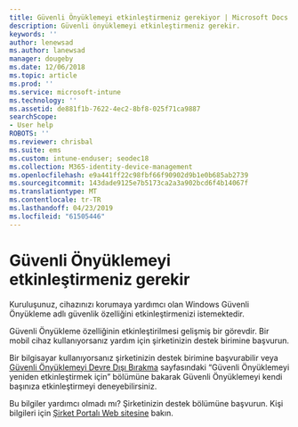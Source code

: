 ```yaml
---
title: Güvenli Önyüklemeyi etkinleştirmeniz gerekiyor | Microsoft Docs
description: Güvenli önyüklemeyi etkinleştirmeniz gerekir.
keywords: ''
author: lenewsad
ms.author: lanewsad
manager: dougeby
ms.date: 12/06/2018
ms.topic: article
ms.prod: ''
ms.service: microsoft-intune
ms.technology: ''
ms.assetid: de881f1b-7622-4ec2-8bf8-025f71ca9887
searchScope:
- User help
ROBOTS: ''
ms.reviewer: chrisbal
ms.suite: ems
ms.custom: intune-enduser; seodec18
ms.collection: M365-identity-device-management
ms.openlocfilehash: e9a441ff22c98fbf66f90902d9b1e0b685ab2739
ms.sourcegitcommit: 143dade9125e7b5173ca2a3a902bcd6f4b14067f
ms.translationtype: MT
ms.contentlocale: tr-TR
ms.lasthandoff: 04/23/2019
ms.locfileid: "61505446"
---
```

# <a name="you-need-to-enable-secure-boot"></a>Güvenli Önyüklemeyi etkinleştirmeniz gerekir

Kuruluşunuz, cihazınızı korumaya yardımcı olan Windows Güvenli Önyükleme adlı güvenlik özelliğini etkinleştirmenizi istemektedir.

Güvenli Önyükleme özelliğinin etkinleştirilmesi gelişmiş bir görevdir. Bir mobil cihaz kullanıyorsanız yardım için şirketinizin destek birimine başvurun.

Bir bilgisayar kullanıyorsanız şirketinizin destek birimine başvurabilir veya [Güvenli Önyüklemeyi Devre Dışı Bırakma](https://msdn.microsoft.com/library/windows/hardware/dn898540(v=vs.85).aspx) sayfasındaki “Güvenli Önyüklemeyi yeniden etkinleştirmek için” bölümüne bakarak Güvenli Önyüklemeyi kendi başınıza etkinleştirmeyi deneyebilirsiniz.

Bu bilgiler yardımcı olmadı mı? Şirketinizin destek bölümüne başvurun. Kişi bilgileri için [Şirket Portalı Web sitesine](https://go.microsoft.com/fwlink/?linkid=2010980) bakın.
